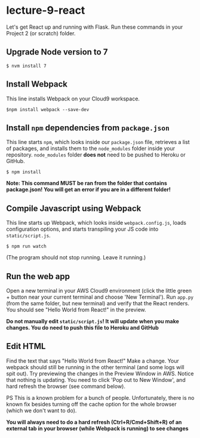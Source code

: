 # lecture-9-react

Let's get React up and running with Flask. Run these commands in your Project 2 (or scratch) folder.

## Upgrade Node version to 7

```$ nvm install 7```

## Install Webpack 

This line installs Webpack on your Cloud9 workspace.

```$npm install webpack --save-dev```

## Install `npm` dependencies from `package.json`

This line starts `npm`, which looks inside our `package.json` file, retrieves a list of
packages, and installs them to the `node_modules` folder inside your repository. `node_modules` folder **does not** need to be pushed to Heroku or GitHub.

```$ npm install```

**Note: This command MUST be ran from the folder that contains package.json! You will get an error if you are in a different folder!**

## Compile Javascript using Webpack

This line starts up Webpack, which looks inside `webpack.config.js`, loads
configuration options, and starts transpiling your JS code into `static/script.js`.

```$ npm run watch```

(The program should not stop running. Leave it running.)

## Run the web app

Open a new terminal in your AWS Cloud9 environment (click the little green + button near your current terminal and choose 'New Terminal'). Run `app.py` (from the same folder, but new terminal) and verify that the React renders. You should see "Hello World from React!" in the preview.

**Do not manually edit `static/script.js`! It will update when you make changes. You do need to push this file to Heroku and GitHub**

## Edit HTML

Find the text that says "Hello World from React!" Make a change. Your webpack should still be running in the other terminal (and some logs will spit out). Try previewing the changes in the Preview Window in AWS. Notice that nothing is updating. You need to click 'Pop out to New Window', and hard refresh the browser (see command below). 

PS This is a known problem for a bunch of people. Unfortunately, there is no known fix besides turning off the cache option for the whole browser (which we don't want to do).

**You will always need to do a hard refresh (Ctrl+R/Cmd+Shift+R) of an external tab in your browser (while Webpack is running) to see changes**


